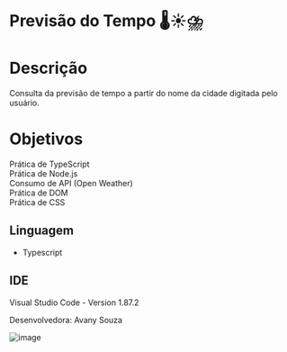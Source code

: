 # Previsão do Tempo 🌡️☀️⛈️

# Descrição

Consulta da previsão de tempo a partir do nome da cidade digitada pelo usuário.

# Objetivos

Prática de TypeScript <br>
Prática de Node.js <br>
Consumo de API (Open Weather) <br>
Prática de DOM <br>
Prática de CSS  <br>

## Linguagem 
* Typescript


## IDE
Visual Studio Code - Version 1.87.2


Desenvolvedora: Avany Souza


![image](https://github.com/avanysouza/previsaotempo/assets/118459101/815271e5-ef2c-4e16-aaa1-31c35a680b08)

